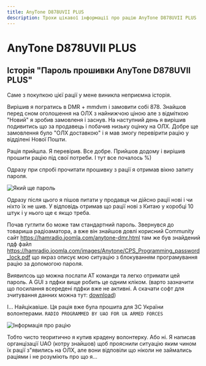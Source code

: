 ```yaml
---
title: AnyTone D878UVII PLUS
description: Трохи цікавої інформації про рацію AnyTone D878UVII PLUS
---
```


# AnyTone D878UVII PLUS

## Історія "Пароль прошивки AnyTone D878UVII PLUS"

Саме з покупкою цієї рації у мене виникла неприємна історія.

Вирішив я погратись в DMR + mmdvm і замовити собі 878. Знайшов перед сном оголошення на ОЛХ з найнижчою ціною але з відміткою "Новий" я зробив замовленя і заснув.  На наступний день я вирішив подивитись що за продавець і побачив низьку оцінку на ОЛХ. Добре ще замовлення було "ОЛХ доставкою" і я мав змогу перевірити рацію у відділені Нової Пошти.

Рація прийшла. Я перевірив. Все добре. Прийшов додому і вирішив прошити рацію під свої потреби. І тут все почалось %)

Одразу при спробі прочитати прошивку з рації я отримав вікно запиту пароля.

![Який ще пароль](https://i.imgur.com/0MBAArR.png)

Одразу після цього я пішов питати у продавця чи дійсно рації нові і чи ніхто їх не шив. У відповідь отримав що рації нові з Китаю у коробці 10 штук і у нього ще є якщо треба.

Почав гуглити бо може там стандартний пароль. Звернувся до товариша радіоаматора, а вже він знайшов довлі корисний Community сайт https://hamradio.joomla.com/anytone-dmr.html там же був знайдений пдф файл https://hamradio.joomla.com/images/Anytone/CPS_Programming_password_lock.pdf що якраз описує мою ситуацію з блокуванням програмування рацію за допомогою пароля.

Виявилсоь що можна послати АТ команди та легко отримати цей пароль. А GUI з пдфки вище робить це одним кліком. (варто зазначити що посилання всередені пдфки вже не активні. А скачати софт для зчитування данних можна тут: [download](https://up1.dead.guru/#8a0fws5OJQ38LwiOG40smw))

І... Найцікавіше. Ця рація вже була прошита для ЗС України волонтерами. `RADIO PROGRAMMED BY UAO FOR UA ARMED FORCES`

![Інформація про рацію](https://i.imgur.com/h5tPDLY.png)

Тобто чисто теоритично я купив крадену волонтерку. Або ні. Я написав органцізації UAO (котру знайшов) щоб прояснили ситуацію яким чином їх рації з"явились на ОЛХ, але вони відповіли що ніколи не займались раціями і не розуміють про що я...